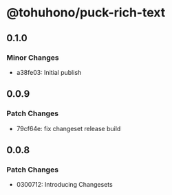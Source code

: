 # @tohuhono/puck-rich-text

## 0.1.0

### Minor Changes

- a38fe03: Initial publish

## 0.0.9

### Patch Changes

- 79cf64e: fix changeset release build

## 0.0.8

### Patch Changes

- 0300712: Introducing Changesets
